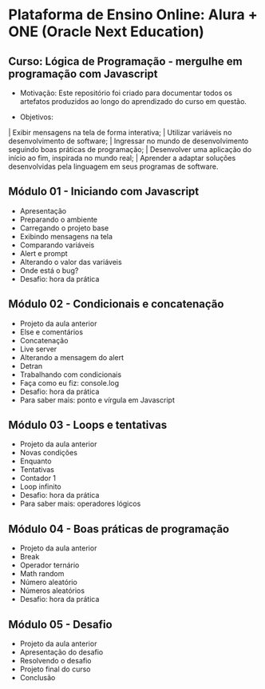# Plataforma de Ensino Online: Alura + ONE (Oracle Next Education)

## Curso: Lógica de Programação - mergulhe em programação com Javascript

* Motivação: Este repositório foi criado para documentar todos os artefatos produzidos ao longo do aprendizado do curso em questão.
  
* Objetivos:

| Exibir mensagens na tela de forma interativa;
| Utilizar variáveis no desenvolvimento de software;
| Ingressar no mundo de desenvolvimento seguindo boas práticas de programação;
| Desenvolver uma aplicação do início ao fim, inspirada no mundo real;
| Aprender a adaptar soluções desenvolvidas pela linguagem em seus programas de software.

## Módulo 01 - Iniciando com Javascript

* Apresentação
* Preparando o ambiente
* Carregando o projeto base
* Exibindo mensagens na tela
* Comparando variáveis
* Alert e prompt
* Alterando o valor das variáveis
* Onde está o bug?
* Desafio: hora da prática

## Módulo 02 - Condicionais e concatenação

* Projeto da aula anterior
* Else e comentários
* Concatenação
* Live server
* Alterando a mensagem do alert
* Detran
* Trabalhando com condicionais
* Faça como eu fiz: console.log
* Desafio: hora da prática
* Para saber mais: ponto e vírgula em Javascript

## Módulo 03 - Loops e tentativas

* Projeto da aula anterior
* Novas condições
* Enquanto
* Tentativas
* Contador 1
* Loop infinito
* Desafio: hora da prática
* Para saber mais: operadores lógicos

## Módulo 04 - Boas práticas de programação

* Projeto da aula anterior
* Break
* Operador ternário
* Math random
* Número aleatório
* Números aleatórios
* Desafio: hora da prática

## Módulo 05 - Desafio

* Projeto da aula anterior
* Apresentação do desafio
* Resolvendo o desafio
* Projeto final do curso
* Conclusão
